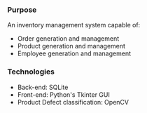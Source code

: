 ### Purpose
An inventory management system capable of:
* Order generation and management
* Product generation and management
* Employee generation and management

### Technologies
* Back-end: SQLite
* Front-end: Python's Tkinter GUI
* Product Defect classification: OpenCV
